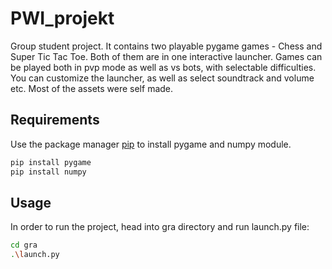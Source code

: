 # PWI_projekt

Group student project. It contains two playable pygame games - Chess and Super Tic Tac Toe. Both of them are in one interactive launcher.
Games can be played both in pvp mode as well as vs bots, with selectable difficulties. You can customize the launcher, as well as 
select soundtrack and volume etc. Most of the assets were self made.

## Requirements

Use the package manager [pip](https://pip.pypa.io/en/stable/) to install pygame and numpy module.

```bash
pip install pygame
pip install numpy
```

## Usage
In order to run the project, head into gra directory and run launch.py file:
```bash
cd gra
.\launch.py
```
